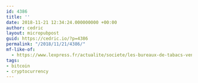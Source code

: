 ```yaml
---
id: 4386
title: ''
date: 2018-11-21 12:34:24.000000000 +00:00
author: cedric
layout: micropubpost
guid: https://cedric.io/?p=4386
permalink: "/2018/11/21/4386/"
mf-like-of:
  - https://www.lexpress.fr/actualite/societe/les-bureaux-de-tabacs-vendront-des-bitcoins-au-1er-janvier_2049587.html
tags:
- bitcoin
- cryptocurrency
---
```

